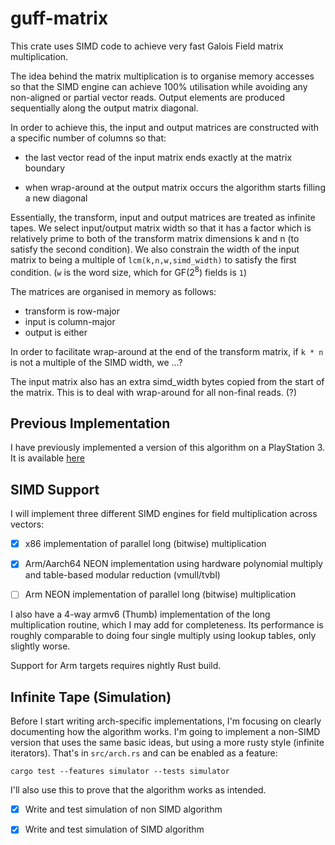 # guff-matrix

This crate uses SIMD code to achieve very fast Galois Field matrix
multiplication.

The idea behind the matrix multiplication is to organise memory
accesses so that the SIMD engine can achieve 100% utilisation while
avoiding any non-aligned or partial vector reads. Output elements are
produced sequentially along the output matrix diagonal.

In order to achieve this, the input and output matrices are
constructed with a specific number of columns so that:

* the last vector read of the input matrix ends exactly at the matrix
  boundary

* when wrap-around at the output matrix occurs the algorithm starts
  filling a new diagonal

Essentially, the transform, input and output matrices are treated as
infinite tapes. We select input/output matrix width so that it has a
factor which is relatively prime to both of the transform matrix
dimensions k and n (to satisfy the second condition). We also
constrain the width of the input matrix to being a multiple of
`lcm(k,n,w,simd_width)` to satisfy the first condition. (`w` is the
word size, which for GF(2<sup>8</sup>) fields is `1`)

The matrices are organised in memory as follows:

* transform is row-major
* input is column-major
* output is either

In order to facilitate wrap-around at the end of the transform matrix,
if `k * n` is not a multiple of the SIMD width, we ...?

The input matrix also has an extra simd_width bytes copied from the
start of the matrix. This is to deal with wrap-around for all
non-final reads. (?)

## Previous Implementation

I have previously implemented a version of this algorithm on a
PlayStation 3. It is available
[here](https://github.com/declanmalone/gnetraid/blob/master/PS3-IDA/08-fastmatrix/spu-matrix.c)


## SIMD Support

I will implement three different SIMD engines for field
multiplication across vectors:

- [x] x86 implementation of parallel long (bitwise) multiplication

- [x] Arm/Aarch64 NEON implementation using hardware polynomial
      multiply and table-based modular reduction (vmull/tvbl)

- [ ] Arm NEON implementation of parallel long (bitwise) multiplication

I also have a 4-way armv6 (Thumb) implementation of the long
multiplication routine, which I may add for completeness. Its
performance is roughly comparable to doing four single multiply using
lookup tables, only slightly worse.

Support for Arm targets requires nightly Rust build.

## Infinite Tape (Simulation)

Before I start writing arch-specific implementations, I'm focusing on
clearly documenting how the algorithm works. I'm going to implement a
non-SIMD version that uses the same basic ideas, but using a more
rusty style (infinite iterators). That's in `src/arch.rs` and can be
enabled as a feature:

    cargo test --features simulator --tests simulator

I'll also use this to prove that the algorithm works as intended.

- [x] Write and test simulation of non SIMD algorithm

- [x] Write and test simulation of SIMD algorithm
